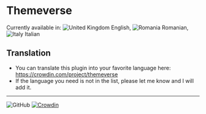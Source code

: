 # Themeverse
Currently available in: 
![United Kingdom](https://raw.githubusercontent.com/stevenrskelton/flag-icon/master/png/16/country-4x3/gb.png "United Kingdom") English, 
![Romania](https://raw.githubusercontent.com/stevenrskelton/flag-icon/master/png/16/country-4x3/ro.png "Romania") Romanian, 
![Italy](https://raw.githubusercontent.com/stevenrskelton/flag-icon/master/png/16/country-4x3/it.png "Italy") Italian

## Translation
* You can translate this plugin into your favorite language here: https://crowdin.com/project/themeverse
* If the language you need is not in the list, please let me know and I will add it.
---

![GitHub](https://img.shields.io/github/license/danuthintariu/Dark_mode)
[![Crowdin](https://badges.crowdin.net/themeverse/localized.svg)](https://crowdin.com/project/themeverse)

